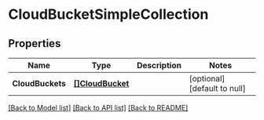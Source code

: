 # CloudBucketSimpleCollection

## Properties
Name | Type | Description | Notes
------------ | ------------- | ------------- | -------------
**CloudBuckets** | [**[]CloudBucket**](cloud_bucket.md) |  | [optional] [default to null]

[[Back to Model list]](../README.md#documentation-for-models) [[Back to API list]](../README.md#documentation-for-api-endpoints) [[Back to README]](../README.md)


